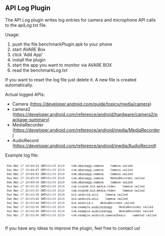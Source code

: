 API Log Plugin
--------------------------

The API Log plugin writes log entries for camera and microphone API calls to the apiLog.txt file.

Usage: 
1. push the file benchmarkPlugin.apk to your phone
2. start AVARE Box
3. click 'Add App'
4. install the plugin
5. start the app you want to monitor via AVARE BOX
6. read the benchmarkLog.txt

If you want to reset the log file just delete it. A new file is created automatically.

Actual logged APIs:

- Camera (https://developer.android.com/guide/topics/media/camera)
- camera2 (https://developer.android.com/reference/android/hardware/camera2/package-summary)
- MediaRecorder (https://developer.android.com/reference/android/media/MediaRecorder)
- AudioRecord (https://developer.android.com/reference/android/media/AudioRecord)

Example log file:

![alt text](https://github.com/chritsian/PRIVACY-AVARE/blob/master/AVARE-Box-Plug-ins/benchmarkPlugin/screenshot/screen.PNG)


If you have any ideas to improve the plugin, feel free to contact us!

